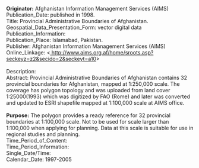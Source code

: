  <b>Originator:</b> Afghanistan Information Management Services (AIMS)</br>
      Publication_Date: published in 1998.</br>
      Title: Provincial Administrative Boundaries of Afghanistan.</br>
      Geospatial_Data_Presentation_Form: vector digital data</br>
      Publication_Information:</br>
        Publication_Place: Islamabad, Pakistan.</br>
        Publisher: Afghanistan Information Management Services (AIMS)</br>
        Online_Linkage: <<a href='http://www.aims.org.af/home/sroots.asp?seckeyz=z2&secido=2&seckeyt=a10'> http://www.aims.org.af/home/sroots.asp?seckeyz=z2&secido=2&seckeyt=a10</a>></br>
  <br>Description:</b></br>
    Abstract: Provincial Administrative Boundaries of Afghanistan contains 32 provincial boundaries for Afghanistan, mapped at 1:250,000 scale. The coverage has polygon topology and was uploaded from land cover 1:25000(1993) which was digitized by FAO (Rome) and later was converted and updated to ESRI shapefile mapped at 1:100,000 scale at AIMS office.</br></br>
    <b>Purpose:</b> The polygon provides a ready reference for 32 provincial boundaries at 1:100,000 scale. Not to be used for scale larger than 1:100,000 when applying for planning.  Data at this scale is suitable for use in regional studies and planning.</br>
  Time_Period_of_Content:</br>
    Time_Period_Information:</br>
      Single_Date/Time:</br>
        Calendar_Date: 1997-2005
